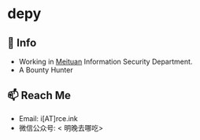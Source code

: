 # depy

## 🔭 Info

- Working in [Meituan](https://github.com/Meituan) Information Security Department.
- A Bounty Hunter

## 📫 Reach Me

- Email: i[AT]rce.ink
- 微信公众号: < 明晚去哪吃> 



